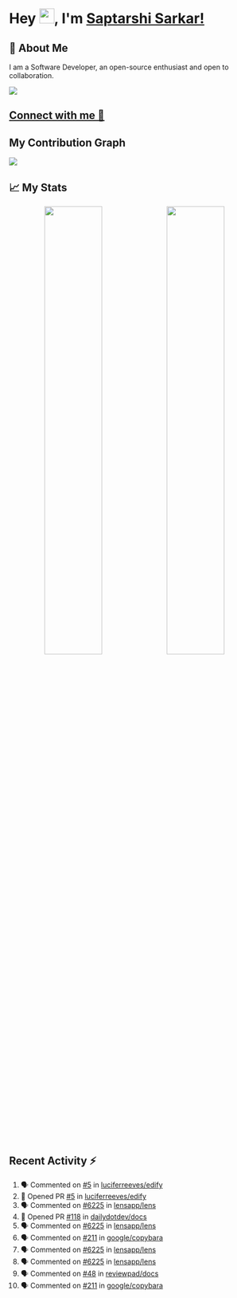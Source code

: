# Hey <img src="https://github.com/TheDudeThatCode/TheDudeThatCode/blob/master/Assets/Hi.gif" width="30">, I'm [Saptarshi Sarkar!](https://bio.link/saptarshi) 

## 🚀 About Me
I am a Software Developer, an open-source enthusiast and open to collaboration.

![](https://visitor-badge.laobi.icu/badge?page_id=saptarshisarkar12.saptarshisarkar12)

## [Connect with me 💬](https://bio.link/saptarshi) 

## My Contribution Graph 
<img src="https://activity-graph.herokuapp.com/graph?username=SaptarshiSarkar12&bg_color=0f2d3d&color=1cadfb&line=1cadfb&point=1cadfb&area=true&hide_border=true">

## 📈 My Stats
<p align="center">	
  <img width="48%" src="https://github-readme-stats.vercel.app/api?username=saptarshisarkar12&show_icons=true&theme=tokyonight" />
  <img width="48%" src="https://github-readme-streak-stats.herokuapp.com/?user=saptarshisarkar12&theme=tokyonight" />
</p>

## Recent Activity :zap:
<!--START_SECTION:activity-->
1. 🗣 Commented on [#5](https://github.com/luciferreeves/edify/issues/5) in [luciferreeves/edify](https://github.com/luciferreeves/edify)
2. 💪 Opened PR [#5](https://github.com/luciferreeves/edify/pull/5) in [luciferreeves/edify](https://github.com/luciferreeves/edify)
3. 🗣 Commented on [#6225](https://github.com/lensapp/lens/issues/6225) in [lensapp/lens](https://github.com/lensapp/lens)
4. 💪 Opened PR [#118](https://github.com/dailydotdev/docs/pull/118) in [dailydotdev/docs](https://github.com/dailydotdev/docs)
5. 🗣 Commented on [#6225](https://github.com/lensapp/lens/issues/6225) in [lensapp/lens](https://github.com/lensapp/lens)
6. 🗣 Commented on [#211](https://github.com/google/copybara/issues/211) in [google/copybara](https://github.com/google/copybara)
7. 🗣 Commented on [#6225](https://github.com/lensapp/lens/issues/6225) in [lensapp/lens](https://github.com/lensapp/lens)
8. 🗣 Commented on [#6225](https://github.com/lensapp/lens/issues/6225) in [lensapp/lens](https://github.com/lensapp/lens)
9. 🗣 Commented on [#48](https://github.com/reviewpad/docs/issues/48) in [reviewpad/docs](https://github.com/reviewpad/docs)
10. 🗣 Commented on [#211](https://github.com/google/copybara/issues/211) in [google/copybara](https://github.com/google/copybara)
<!--END_SECTION:activity-->
